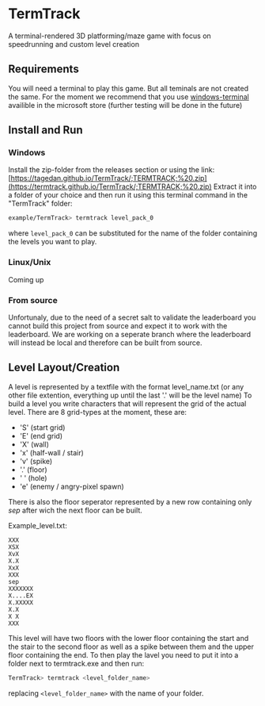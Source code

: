 # TermTrack
A terminal-rendered 3D platforming/maze game with focus on speedrunning and custom level creation

## Requirements
You will need a terminal to play this game. But all teminals are not created the same. For the moment we recommend that you use [windows-terminal](https://www.microsoft.com/store/productId/9N0DX20HK701?ocid=pdpshare) availible in the microsoft store (further testing will be done in the future)

## Install and Run
### Windows
Install the zip-folder from the releases section or using the link: [https://tagedan.github.io/TermTrack/;TERMTRACK;%20.zip](https://termtrack.github.io/TermTrack/;TERMTRACK;%20.zip)
Extract it into a folder of your choice and then run it using this terminal command in the "TermTrack" folder:
```bash
example/TermTrack> termtrack level_pack_0
```
where ```level_pack_0``` can be substituted for the name of the folder containing the levels you want to play.
### Linux/Unix
Coming up
### From source
Unfortunaly, due to the need of a secret salt to validate the leaderboard you cannot build this project from source and expect it to work with the leaderboard. We are working on a seperate branch where the leaderboard will instead be local and therefore can be built from source.
## Level Layout/Creation
A level is represented by a textfile with the format level_name.txt (or any other file extention, everything up until the last '.' will be the level name)
To build a level you write characters that will represent the grid of the actual level. There are 8 grid-types at the moment, these are:

- 'S' (start grid)
- 'E' (end grid)
- 'X' (wall)
- 'x' (half-wall / stair)
- 'v' (spike)
- '.' (floor)
- ' ' (hole)
- 'e' (enemy / angry-pixel spawn)

There is also the floor seperator represented by a new row containing only *sep* after wich the next floor can be built.


Example_level.txt:
``` 
XXX
XSX
XvX
X.X
XxX
XXX
sep
XXXXXXX
X....EX
X.XXXXX
X.X
X X
XXX
```
This level will have two floors with the lower floor containing the start and the stair to the second floor as well as a spike between them and the upper floor containing the end.
To then play the lavel you need to put it into a folder next to termtrack.exe and then run:
```bash
TermTrack> termtrack <level_folder_name>
```
replacing `<level_folder_name>` with the name of your folder.



